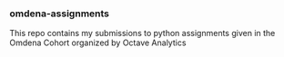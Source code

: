 ### omdena-assignments
This repo contains my submissions to python assignments given in the Omdena Cohort organized by Octave Analytics
